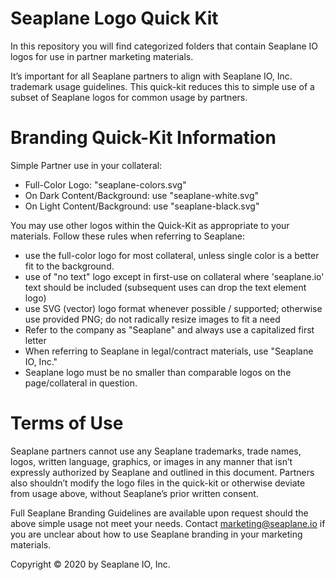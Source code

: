 # Seaplane Logo Quick Kit

In this repository you will find categorized folders that contain Seaplane IO
logos for use in partner marketing materials.

It’s important for all Seaplane partners to align with Seaplane IO, Inc. trademark usage guidelines.
This quick-kit reduces this to simple use of a subset of Seaplane logos for common usage by partners.

# Branding Quick-Kit Information
Simple Partner use in your collateral:
* Full-Color Logo: "seaplane-colors.svg"
* On Dark Content/Background:  use "seaplane-white.svg" 
* On Light Content/Background: use "seaplane-black.svg"

You may use other logos within the Quick-Kit as appropriate to your materials.
Follow these rules when referring to Seaplane:
* use the full-color logo for most collateral, unless single color is a better fit to the background.
* use of "no text" logo except in first-use on collateral where 'seaplane.io'
  text should be included (subsequent uses can drop the text element logo)
* use SVG (vector) logo format whenever possible / supported; otherwise
  use provided PNG; do not radically resize images to fit a need 
* Refer to the company as "Seaplane" and always use a capitalized first letter
* When referring to Seaplane in legal/contract materials, use "Seaplane IO, Inc."
* Seaplane logo must be no smaller than comparable logos on the page/collateral in question.


# Terms of Use
Seaplane partners cannot use any Seaplane trademarks, trade names, logos, written language, graphics, or images in any manner that isn’t expressly
authorized by Seaplane and outlined in this document. Partners also shouldn’t modify the logo files in the quick-kit or otherwise deviate from usage above, 
without Seaplane’s prior written consent.

Full Seaplane Branding Guidelines are available upon request should the above simple usage not meet your needs.
Contact marketing@seaplane.io if you are unclear about how to use Seaplane branding in your marketing materials.


Copyright © 2020 by Seaplane IO, Inc.
